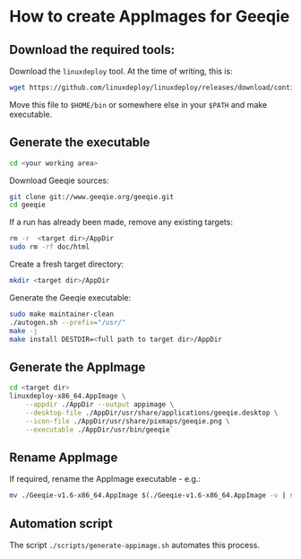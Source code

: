 # How to create AppImages for Geeqie

## Download the required tools:

Download the `linuxdeploy` tool. At the time of writing, this is:
```sh
wget https://github.com/linuxdeploy/linuxdeploy/releases/download/continuous/linuxdeploy-x86_64.AppImage
```

Move this file to `$HOME/bin` or somewhere else in your `$PATH` and make executable.

## Generate the executable

```sh
cd <your working area>
```

Download Geeqie sources:
```sh
git clone git://www.geeqie.org/geeqie.git
cd geeqie
```

If a run has already been made, remove any existing targets:
```sh
rm -r  <target dir>/AppDir
sudo rm -rf doc/html
```

Create a fresh target directory:
```sh
mkdir <target dir>/AppDir
```

Generate the Geeqie executable:
```sh
sudo make maintainer-clean
./autogen.sh --prefix="/usr/"
make -j
make install DESTDIR=<full path to target dir>/AppDir
```

## Generate the AppImage

```sh
cd <target dir>
linuxdeploy-x86_64.AppImage \
    --appdir ./AppDir --output appimage \
    --desktop-file ./AppDir/usr/share/applications/geeqie.desktop \
    --icon-file ./AppDir/usr/share/pixmaps/geeqie.png \
    --executable ./AppDir/usr/bin/geeqie`
```

## Rename AppImage
If required, rename the AppImage executable - e.g.:
```sh
mv ./Geeqie-v1.6-x86_64.AppImage $(./Geeqie-v1.6-x86_64.AppImage -v | sed 's/git//' | sed 's/-.* /-/' | sed 's/ /-v/' | sed 's/-GTK3//').AppImage
```

## Automation script
The script `./scripts/generate-appimage.sh` automates this process.
